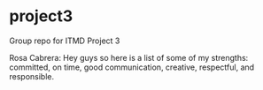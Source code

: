 # project3
Group repo for ITMD Project 3

Rosa Cabrera: Hey guys so here is a list of some of my strengths: committed, on time, good communication, creative, respectful, and responsible.